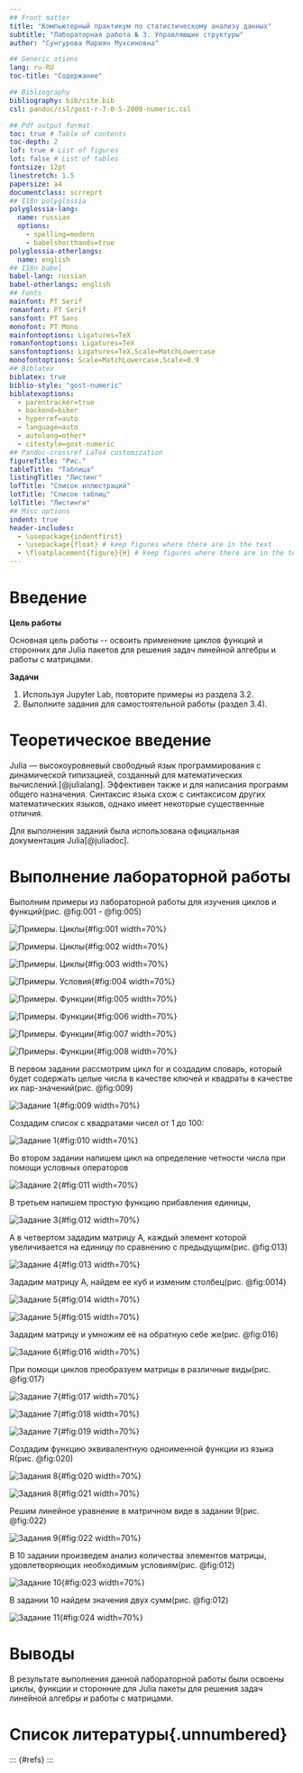 ```yaml
---
## Front matter
title: "Компьютерный практикум по статистическому анализу данных"
subtitle: "Лабораторная работа № 3. Управляющие структуры"
author: "Сунгурова Мариян Мухсиновна"

## Generic otions
lang: ru-RU
toc-title: "Содержание"

## Bibliography
bibliography: bib/cite.bib
csl: pandoc/csl/gost-r-7-0-5-2008-numeric.csl

## Pdf output format
toc: true # Table of contents
toc-depth: 2
lof: true # List of figures
lot: false # List of tables
fontsize: 12pt
linestretch: 1.5
papersize: a4
documentclass: scrreprt
## I18n polyglossia
polyglossia-lang:
  name: russian
  options:
	- spelling=modern
	- babelshorthands=true
polyglossia-otherlangs:
  name: english
## I18n babel
babel-lang: russian
babel-otherlangs: english
## Fonts
mainfont: PT Serif
romanfont: PT Serif
sansfont: PT Sans
monofont: PT Mono
mainfontoptions: Ligatures=TeX
romanfontoptions: Ligatures=TeX
sansfontoptions: Ligatures=TeX,Scale=MatchLowercase
monofontoptions: Scale=MatchLowercase,Scale=0.9
## Biblatex
biblatex: true
biblio-style: "gost-numeric"
biblatexoptions:
  - parentracker=true
  - backend=biber
  - hyperref=auto
  - language=auto
  - autolang=other*
  - citestyle=gost-numeric
## Pandoc-crossref LaTeX customization
figureTitle: "Рис."
tableTitle: "Таблица"
listingTitle: "Листинг"
lofTitle: "Список иллюстраций"
lotTitle: "Список таблиц"
lolTitle: "Листинги"
## Misc options
indent: true
header-includes:
  - \usepackage{indentfirst}
  - \usepackage{float} # keep figures where there are in the text
  - \floatplacement{figure}{H} # keep figures where there are in the text
---
```


# Введение

**Цель работы**

Основная цель работы -- освоить применение циклов функций и сторонних для Julia пакетов для решения задач линейной алгебры и работы с матрицами.

**Задачи**

1. Используя Jupyter Lab, повторите примеры из раздела 3.2.
2. Выполните задания для самостоятельной работы (раздел 3.4).

# Теоретическое введение

Julia — высокоуровневый свободный язык программирования с динамической типизацией, созданный для математических вычислений.[@julialang]. Эффективен также и для написания программ общего назначения. Синтаксис языка схож с синтаксисом других математических языков, однако имеет некоторые существенные отличия.

Для выполнения заданий была использована официальная документация Julia[@juliadoc].

# Выполнение лабораторной работы

Выполним примеры из лабораторной работы для изучения циклов и функций(рис. @fig:001 -  @fig:005)

![Примеры. Циклы](image/1.JPG){#fig:001 width=70%}

![Примеры. Циклы](image/2.JPG){#fig:002 width=70%}

![Примеры. Циклы](image/3.JPG){#fig:003 width=70%}

![Примеры. Условия](image/4.JPG){#fig:004 width=70%}

![Примеры. Функции](image/5.JPG){#fig:005 width=70%}

![Примеры. Функции](image/6.JPG){#fig:006 width=70%}

![Примеры. Функции](image/7.JPG){#fig:007 width=70%}

![Примеры. Функции](image/8.JPG){#fig:008 width=70%}

В первом задании рассмотрим цикл for и создадим словарь, который будет содержать целые числа в качестве ключей и квадраты в качестве их пар-значений(рис. @fig:009)

![Задание 1](image/9.JPG){#fig:009 width=70%}

Создадим список с квадратами чисел от 1 до 100:

![Задание 1](image/10.JPG){#fig:010 width=70%}

Во втором задании напишем цикл на определение четности числа при помощи условных операторов

![Задание 2](image/11.JPG){#fig:011 width=70%}

В третьем напишем простую функцию прибавления единицы, 

![Задание 3](image/12.JPG){#fig:012 width=70%}

А в четвертом зададим матрицу A, каждый элемент которой увеличивается на единицу по сравнению с предыдущим(рис. @fig:013)

![Задание 4](image/13.JPG){#fig:013 width=70%}

Зададим матрицу A, найдем ее куб и изменим столбец(рис. @fig:0014)

![Задание 5](image/14.JPG){#fig:014 width=70%}

![Задание 5](image/15.JPG){#fig:015 width=70%}

Зададим матрицу и умножим её на обратную себе же(рис. @fig:016)

![Задание 6](image/16.JPG){#fig:016 width=70%}

При помощи циклов преобразуем матрицы в различные виды(рис. @fig:017)

![Задание 7](image/17.JPG){#fig:017 width=70%}

![Задание 7](image/18.JPG){#fig:018 width=70%}

![Задание 7](image/19.JPG){#fig:019 width=70%}

Создадим функцию эквивалентную одноименной функции из языка R(рис. @fig:020)

![Задания 8](image/20.JPG){#fig:020 width=70%}

![Задания 8](image/21.JPG){#fig:021 width=70%}

Решим линейное уравнение в матричном виде в задании 9(рис. @fig:022)

![Задания 9](image/22.JPG){#fig:022 width=70%}

В 10 задании произведем анализ количества элементов матрицы, удовлетворяющих необходимым условиям(рис. @fig:012)

![Задание 10](image/23.JPG){#fig:023 width=70%}

В задании 10 найдем значения двух сумм(рис. @fig:012)

![Задание 11](image/24.JPG){#fig:024 width=70%}

# Выводы

В результате выполнения данной лабораторной работы были освоены  циклы, функции и сторонние для Julia пакеты для решения задач линейной алгебры и работы с матрицами.

# Список литературы{.unnumbered}

::: {#refs}
:::

